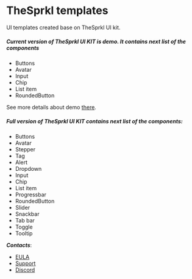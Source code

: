 # TheSprkl templates

UI templates created base on TheSprkl UI kit.

##### Current version of *TheSprkl UI KIT* is demo. It contains next list of the components

* Buttons
* Avatar
* Input
* Chip
* List item
* RoundedButton

See more details about demo [there](prod_sprkl_flutter/README.md).

 
 ##### Full version of *TheSprkl UI KIT* contains next list of the components:

* Buttons
* Avatar
* Stepper
* Tag
* Alert
* Dropdown
* Input
* Chip
* List item
* Progressbar
* RoundedButton
* Slider
* Snackbar
* Tab bar
* Toggle
* Tooltip


***Contacts***:
* [EULA](https://www.thesprkl.io/legal/eula)
* [Support](https://www.thesprkl.io/contact-us)
* [Discord](https://discord.gg/3qjXP9jCra)